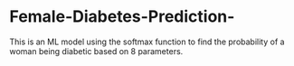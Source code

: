 # Female-Diabetes-Prediction-
This is an ML model using the softmax function to find the probability of a woman being diabetic based on 8 parameters. 
